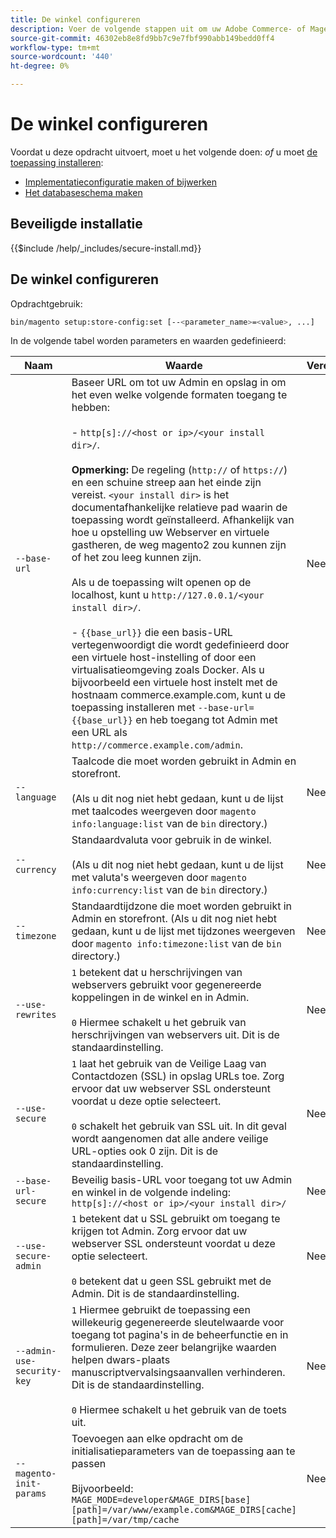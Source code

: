 ```yaml
---
title: De winkel configureren
description: Voer de volgende stappen uit om uw Adobe Commerce- of Magento Open Source-winkel te configureren.
source-git-commit: 46302eb8e8fd9bb7c9e7fbf990abb149bedd0ff4
workflow-type: tm+mt
source-wordcount: '440'
ht-degree: 0%

---
```



# De winkel configureren

Voordat u deze opdracht uitvoert, moet u het volgende doen: *of* u moet [de toepassing installeren](../advanced.md):

* [Implementatieconfiguratie maken of bijwerken](deployment.md)
* [Het databaseschema maken](database.md)

## Beveiligde installatie

{{$include /help/_includes/secure-install.md}}

## De winkel configureren

Opdrachtgebruik:

```bash
bin/magento setup:store-config:set [--<parameter_name>=<value>, ...]
```

In de volgende tabel worden parameters en waarden gedefinieerd:

| Naam | Waarde | Vereist? |
|--- |--- |--- |
| `--base-url` | Baseer URL om tot uw Admin en opslag in om het even welke volgende formaten toegang te hebben:<br><br>- `http[s]://<host or ip>/<your install dir>/`.<br><br>**Opmerking:** De regeling (`http://` of `https://`) en een schuine streep aan het einde zijn vereist. `<your install dir>` is het documentafhankelijke relatieve pad waarin de toepassing wordt geïnstalleerd. Afhankelijk van hoe u opstelling uw Webserver en virtuele gastheren, de weg magento2 zou kunnen zijn of het zou leeg kunnen zijn.<br><br>Als u de toepassing wilt openen op de localhost, kunt u `http://127.0.0.1/<your install dir>/`.<br><br>- `{{base_url}}` die een basis-URL vertegenwoordigt die wordt gedefinieerd door een virtuele host-instelling of door een virtualisatieomgeving zoals Docker. Als u bijvoorbeeld een virtuele host instelt met de hostnaam commerce.example.com, kunt u de toepassing installeren met `--base-url={{base_url}}` en heb toegang tot Admin met een URL als `http://commerce.example.com/admin`. | Nee |
| `--language` | Taalcode die moet worden gebruikt in Admin en storefront.<br><br>(Als u dit nog niet hebt gedaan, kunt u de lijst met taalcodes weergeven door `magento info:language:list` van de `bin` directory.) | Nee |
| `--currency` | Standaardvaluta voor gebruik in de winkel. <br><br>(Als u dit nog niet hebt gedaan, kunt u de lijst met valuta&#39;s weergeven door `magento info:currency:list` van de `bin` directory.) | Nee |
| `--timezone` | Standaardtijdzone die moet worden gebruikt in Admin en storefront. (Als u dit nog niet hebt gedaan, kunt u de lijst met tijdzones weergeven door `magento info:timezone:list` van de `bin` directory.) | Nee |
| `--use-rewrites` | `1` betekent dat u herschrijvingen van webservers gebruikt voor gegenereerde koppelingen in de winkel en in Admin.<br><br>`0` Hiermee schakelt u het gebruik van herschrijvingen van webservers uit. Dit is de standaardinstelling. | Nee |
| `--use-secure` | `1` laat het gebruik van de Veilige Laag van Contactdozen (SSL) in opslag URLs toe. Zorg ervoor dat uw webserver SSL ondersteunt voordat u deze optie selecteert.<br><br>`0` schakelt het gebruik van SSL uit. In dit geval wordt aangenomen dat alle andere veilige URL-opties ook 0 zijn. Dit is de standaardinstelling. | Nee |
| `--base-url-secure` | Beveilig basis-URL voor toegang tot uw Admin en winkel in de volgende indeling: `http[s]://<host or ip>/<your install dir>/` | Nee |
| `--use-secure-admin` | `1` betekent dat u SSL gebruikt om toegang te krijgen tot Admin. Zorg ervoor dat uw webserver SSL ondersteunt voordat u deze optie selecteert.<br><br>`0` betekent dat u geen SSL gebruikt met de Admin. Dit is de standaardinstelling. | Nee |
| `--admin-use-security-key` | `1` Hiermee gebruikt de toepassing een willekeurig gegenereerde sleutelwaarde voor toegang tot pagina&#39;s in de beheerfunctie en in formulieren. Deze zeer belangrijke waarden helpen dwars-plaats manuscriptvervalsingsaanvallen verhinderen. Dit is de standaardinstelling.<br/><br/>`0` Hiermee schakelt u het gebruik van de toets uit. | Nee |
| `--magento-init-params` | Toevoegen aan elke opdracht om de initialisatieparameters van de toepassing aan te passen<br/><br/>Bijvoorbeeld: `MAGE_MODE=developer&MAGE_DIRS[base][path]=/var/www/example.com&MAGE_DIRS[cache][path]=/var/tmp/cache` | Nee |
